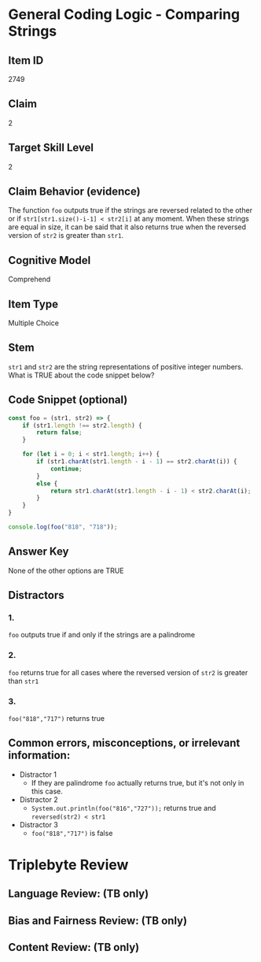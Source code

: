 # General Coding Logic - Comparing Strings

## Item ID
2749

## Claim
2

## Target Skill Level 
2

## Claim Behavior (evidence)
The function `foo` outputs true if the strings are reversed related to the other or if `str1[str1.size()-i-1] < str2[i]` at any moment. When these strings are equal in size, it can be said that it also returns true when the reversed version of `str2` is greater than `str1`.

## Cognitive Model
Comprehend

## Item Type
Multiple Choice

## Stem
`str1` and `str2` are the string representations of positive integer numbers. What is TRUE about the code snippet below?

## Code Snippet (optional)
```javascript
const foo = (str1, str2) => {
    if (str1.length !== str2.length) {
        return false;
    }

    for (let i = 0; i < str1.length; i++) {
        if (str1.charAt(str1.length - i - 1) == str2.charAt(i)) {
            continue;
        }
        else {
            return str1.charAt(str1.length - i - 1) < str2.charAt(i);
        }
    }
}

console.log(foo("818", "718"));
```

## Answer Key
None of the other options are TRUE

## Distractors

### 1.
`foo` outputs true if and only if the strings are a palindrome

### 2.
`foo` returns true for all cases where the reversed version of `str2` is greater than `str1`

### 3.
`foo("818","717")` returns true


## Common errors, misconceptions, or irrelevant information:
- Distractor 1
    - If they are palindrome `foo` actually returns true, but it's not only in this case.
- Distractor 2
    - `System.out.println(foo("816","727"));` returns true and `reversed(str2) < str1` 
- Distractor 3
    - `foo("818","717")` is false

# Triplebyte Review

## Language Review: (TB only)

## Bias and Fairness Review: (TB only)

## Content Review: (TB only)
